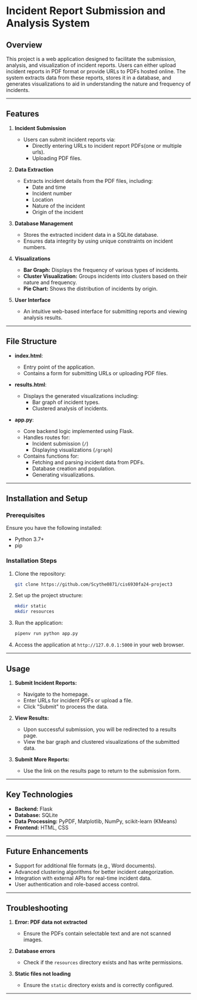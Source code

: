 # Incident Report Submission and Analysis System

## Overview

This project is a web application designed to facilitate the submission, analysis, and visualization of incident reports. Users can either upload incident reports in PDF format or provide URLs to PDFs hosted online. The system extracts data from these reports, stores it in a database, and generates visualizations to aid in understanding the nature and frequency of incidents.

---

## Features

1. **Incident Submission**
    - Users can submit incident reports via:
      - Directly entering URLs to incident report PDFs(one or multiple urls).
      - Uploading PDF files.

2. **Data Extraction**
    - Extracts incident details from the PDF files, including:
      - Date and time
      - Incident number
      - Location
      - Nature of the incident
      - Origin of the incident

3. **Database Management**
    - Stores the extracted incident data in a SQLite database.
    - Ensures data integrity by using unique constraints on incident numbers.

4. **Visualizations**
    - **Bar Graph:** Displays the frequency of various types of incidents.
    - **Cluster Visualization:** Groups incidents into clusters based on their nature and frequency.
    - **Pie Chart:** Shows the distribution of incidents by origin.

5. **User Interface**
    - An intuitive web-based interface for submitting reports and viewing analysis results.

---

## File Structure

- **index.html**:
  - Entry point of the application.
  - Contains a form for submitting URLs or uploading PDF files.

- **results.html**:
  - Displays the generated visualizations including:
    - Bar graph of incident types.
    - Clustered analysis of incidents.

- **app.py**:
  - Core backend logic implemented using Flask.
  - Handles routes for:
    - Incident submission (`/`)
    - Displaying visualizations (`/graph`)
  - Contains functions for:
    - Fetching and parsing incident data from PDFs.
    - Database creation and population.
    - Generating visualizations.

---

## Installation and Setup

### Prerequisites
Ensure you have the following installed:
- Python 3.7+
- pip

### Installation Steps
1. Clone the repository:
    ```bash
    git clone https://github.com/Scythe0871/cis6930fa24-project3
    ```

2. Set up the project structure:
    ```bash
    mkdir static
    mkdir resources
    ```

3. Run the application:
    ```bash
    pipenv run python app.py
    ```

4. Access the application at `http://127.0.0.1:5000` in your web browser.

---

## Usage

1. **Submit Incident Reports:**
   - Navigate to the homepage.
   - Enter URLs for incident PDFs or upload a file.
   - Click "Submit" to process the data.

2. **View Results:**
   - Upon successful submission, you will be redirected to a results page.
   - View the bar graph and clustered visualizations of the submitted data.

3. **Submit More Reports:**
   - Use the link on the results page to return to the submission form.

---

## Key Technologies

- **Backend:** Flask
- **Database:** SQLite
- **Data Processing:** PyPDF, Matplotlib, NumPy, scikit-learn (KMeans)
- **Frontend:** HTML, CSS

---

## Future Enhancements

- Support for additional file formats (e.g., Word documents).
- Advanced clustering algorithms for better incident categorization.
- Integration with external APIs for real-time incident data.
- User authentication and role-based access control.

---

## Troubleshooting

1. **Error: PDF data not extracted**
   - Ensure the PDFs contain selectable text and are not scanned images.

2. **Database errors**
   - Check if the `resources` directory exists and has write permissions.

3. **Static files not loading**
   - Ensure the `static` directory exists and is correctly configured.

---



